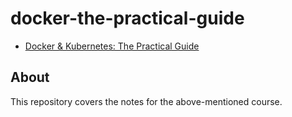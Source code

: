 # docker-the-practical-guide

* [Docker & Kubernetes: The Practical Guide](https://www.udemy.com/course/docker-kubernetes-the-practical-guide/)

## About

This repository covers the notes for the above-mentioned course.


